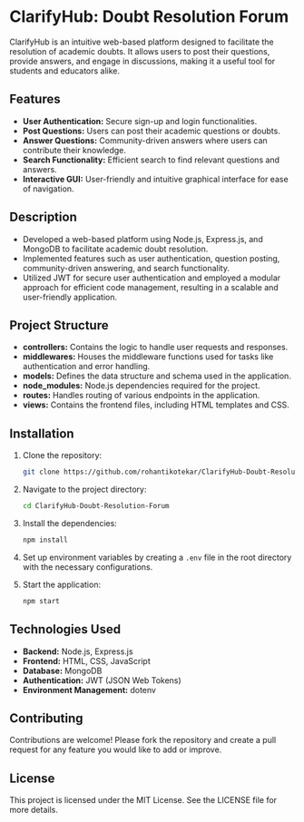# ClarifyHub: Doubt Resolution Forum

ClarifyHub is an intuitive web-based platform designed to facilitate the resolution of academic doubts. It allows users to post their questions, provide answers, and engage in discussions, making it a useful tool for students and educators alike.

## Features

- **User Authentication:** Secure sign-up and login functionalities.
- **Post Questions:** Users can post their academic questions or doubts.
- **Answer Questions:** Community-driven answers where users can contribute their knowledge.
- **Search Functionality:** Efficient search to find relevant questions and answers.
- **Interactive GUI:** User-friendly and intuitive graphical interface for ease of navigation.

## Description
- Developed a web-based platform using Node.js, Express.js, and MongoDB to facilitate academic doubt resolution.
- Implemented features such as user authentication, question posting, community-driven answering, and search functionality.
-  Utilized JWT for secure user authentication and employed a modular approach for efficient code management, resulting in a scalable and user-friendly application.

## Project Structure

- **controllers:** Contains the logic to handle user requests and responses.
- **middlewares:** Houses the middleware functions used for tasks like authentication and error handling.
- **models:** Defines the data structure and schema used in the application.
- **node_modules:** Node.js dependencies required for the project.
- **routes:** Handles routing of various endpoints in the application.
- **views:** Contains the frontend files, including HTML templates and CSS.

## Installation

1. Clone the repository:

    ```bash
    git clone https://github.com/rohantikotekar/ClarifyHub-Doubt-Resolution-Forum.git
    ```

2. Navigate to the project directory:

    ```bash
    cd ClarifyHub-Doubt-Resolution-Forum
    ```

3. Install the dependencies:

    ```bash
    npm install
    ```

4. Set up environment variables by creating a `.env` file in the root directory with the necessary configurations.

5. Start the application:

    ```bash
    npm start
    ```

## Technologies Used

- **Backend:** Node.js, Express.js
- **Frontend:** HTML, CSS, JavaScript
- **Database:** MongoDB
- **Authentication:** JWT (JSON Web Tokens)
- **Environment Management:** dotenv



## Contributing

Contributions are welcome! Please fork the repository and create a pull request for any feature you would like to add or improve.

## License

This project is licensed under the MIT License. See the LICENSE file for more details.











